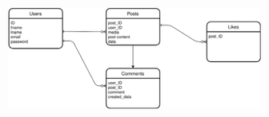 ![](https://github.com/vladyslav-proga/socialNet/blob/Danil-Dynikov-IP-95/documentation/ENTITES-model/e-model.svg)

